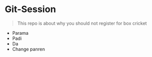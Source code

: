# Git-Session

>This repo is about why you should not register for box cricket
- Parama
- Padi
- Da
- Change panren
